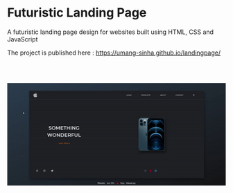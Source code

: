 # Futuristic Landing Page

A futuristic landing page design for websites built using HTML, CSS and JavaScript

The project is published here : https://umang-sinha.github.io/landingpage/

<br><br>

<img src="screen-recording-gif.gif"/>